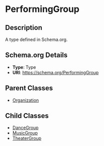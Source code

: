 # PerformingGroup

## Description
A type defined in Schema.org.

## Schema.org Details
- **Type**: Type
- **URI**: https://schema.org/PerformingGroup

## Parent Classes
- [Organization](../Organization.md)

## Child Classes
- [DanceGroup](DanceGroup/DanceGroup.md)
- [MusicGroup](MusicGroup/MusicGroup.md)
- [TheaterGroup](TheaterGroup/TheaterGroup.md)

